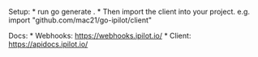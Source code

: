 Setup:
    * run go generate .
    * Then import the client into your project.
        e.g. import "github.com/mac21/go-ipilot/client"

Docs:
    * Webhooks: https://webhooks.ipilot.io/
    * Client: https://apidocs.ipilot.io/
